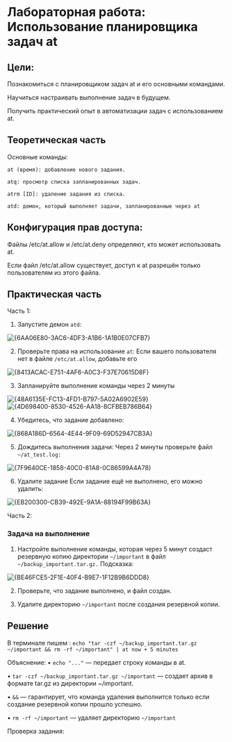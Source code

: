 # Лабораторная работа: Использование планировщика задач at

## Цели:

Познакомиться с планировщиком задач at и его основными командами.

Научиться настраивать выполнение задач в будущем.

Получить практический опыт в автоматизации задач с использованием at.



## Теоретическая часть

Основные команды:
```
at (время): добавление нового задания.
```
```
atq: просмотр списка запланированных задач.
```
```
atrm [ID]: удаление задания из списка.
```
```
atd: демон, который выполняет задачи, запланированные через at
```

## Конфигурация прав доступа:

Файлы /etc/at.allow и /etc/at.deny определяют, кто может использовать at.

Если файл /etc/at.allow существует, доступ к at разрешён только пользователям из этого файла.

## Практическая часть

Часть 1: 

1. Запустите демон ```atd```:
 
![{6AA06E80-3AC6-4DF3-A1B6-1A1B0E07CFB7}](https://github.com/user-attachments/assets/6f7547af-32ea-4d71-9415-5e76fc637084)

2. Проверьте права на использование ```at```:
Если вашего пользователя нет в файле ```/etc/at.allow```, добавьте его

![{8413ACAC-E751-4AF6-A0C3-F37E70615D8F}](https://github.com/user-attachments/assets/90b348eb-2f1b-4651-904a-621c491718cc)

3. Запланируйте выполнение команды через 2 минуты
 
![{48A6135E-FC13-4FD1-B797-5A02A6902E59}](https://github.com/user-attachments/assets/8443e189-87b8-4d59-9fdf-44d00c3bba73)  ![{4D698400-8530-4526-AA18-8CFBEB786B64}](https://github.com/user-attachments/assets/af0df81c-48da-4a70-91b2-558a7ffb1345)

4. Убедитесь, что задание добавлено:

![{868A186D-6564-4E44-9F09-69D52947CB3A}](https://github.com/user-attachments/assets/8134f987-6574-4ce5-98cd-6af22e10a56a)

5. Дождитесь выполнения задачи:
Через 2 минуты проверьте файл ```~/at_test.log:```

![{7F9640CE-1858-40C0-81A8-0C86599A4A78}](https://github.com/user-attachments/assets/0166216e-2b87-41d3-8508-d1d4751456c8)

6. Удалите задание
Если задание ещё не выполнено, его можно удалить:

![{EB200300-CB39-492E-9A1A-88194F99B63A}](https://github.com/user-attachments/assets/34b791ba-1a15-4cfe-9aea-69f401626601)



Часть 2:
### Задача на выполнение

1. Настройте выполнение команды, которая через 5 минут создаст резервную копию директории ```~/important``` в файл ```~/backup_important.tar.gz.```
Подсказка:

![{BE46FCE5-2F1E-40F4-B9E7-1F12B9B6DDD8}](https://github.com/user-attachments/assets/3ea31bbc-9d2e-4ca2-9b88-a329a5f2511b)

2. Проверьте, что задание выполнено, и файл создан.

3. Удалите директорию ```~/important``` после создания резервной копии.

## Решение
В терминале пишем :
```echo "tar -czf ~/backup_important.tar.gz ~/important && rm -rf ~/important" | at now + 5 minutes```

Объяснение:
• ```echo "..."``` — передает строку команды в at.

• ```tar -czf ~/backup_important.tar.gz ~/important``` — создает архив в формате tar.gz из директории ~/important.

• ```&&``` — гарантирует, что команда удаления выполнится только если создание резервной копии прошло успешно.

• ```rm -rf ~/important``` — удаляет директорию ```~/important```

Проверка задания:





